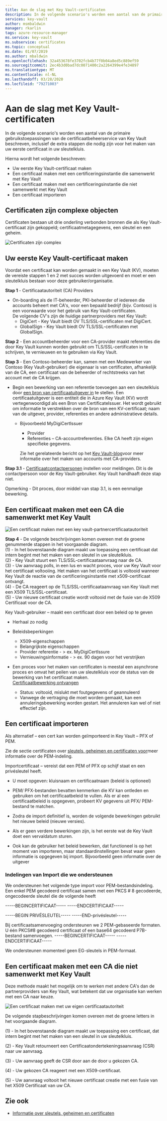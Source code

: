 ```yaml
---
title: Aan de slag met Key Vault-certificaten
description: In de volgende scenario's worden een aantal van de primaire gebruikstoepassingen van de certificaatbeheerservice van Key Vault beschreven, inclusief de extra stappen die nodig zijn voor het maken van uw eerste certificaat in uw sleutelkluis.
services: key-vault
author: msmbaldwin
manager: rkarlin
tags: azure-resource-manager
ms.service: key-vault
ms.subservice: certificates
ms.topic: conceptual
ms.date: 01/07/2019
ms.author: mbaldwin
ms.openlocfilehash: 32a453678fe3702fcb4b77f0b04a8ed5c889ef59
ms.sourcegitcommit: 2ec4b3d0bad7dc0071400c2a2264399e4fe34897
ms.translationtype: MT
ms.contentlocale: nl-NL
ms.lasthandoff: 03/28/2020
ms.locfileid: "79271003"
---
```

# <a name="get-started-with-key-vault-certificates"></a>Aan de slag met Key Vault-certificaten
In de volgende scenario's worden een aantal van de primaire gebruikstoepassingen van de certificaatbeheerservice van Key Vault beschreven, inclusief de extra stappen die nodig zijn voor het maken van uw eerste certificaat in uw sleutelkluis.

Hierna wordt het volgende beschreven:
- Uw eerste Key Vault-certificaat maken
- Een certificaat maken met een certificeringsinstantie die samenwerkt met Key Vault
- Een certificaat maken met een certificeringsinstantie die niet samenwerkt met Key Vault
- Een certificaat importeren

## <a name="certificates-are-complex-objects"></a>Certificaten zijn complexe objecten
Certificaten bestaan uit drie onderling verbonden bronnen die als Key Vault-certificaat zijn gekoppeld; certificaatmetagegevens, een sleutel en een geheim.


![Certificaten zijn complex](media/azure-key-vault.png)


## <a name="creating-your-first-key-vault-certificate"></a>Uw eerste Key Vault-certificaat maken  
 Voordat een certificaat kan worden gemaakt in een Key Vault (KV), moeten de vereiste stappen 1 en 2 met succes worden uitgevoerd en moet er een sleutelkluis bestaan voor deze gebruiker/organisatie.  

**Stap 1** - Certificaatautoriteit (CA) Providers  
-   On-boarding als de IT-beheerder, PKI-beheerder of iedereen die accounts beheert met CA's, voor een bepaald bedrijf (bijv. Contoso) is een voorwaarde voor het gebruik van Key Vault-certificaten.  
    De volgende CV's zijn de huidige partnerproviders met Key Vault:  
    -   DigiCert - Key Vault biedt OV TLS/SSL-certificaten met DigiCert.  
    -   GlobalSign - Key Vault biedt OV TLS/SSL-certificaten met GlobalSign.  

**Stap 2** - Een accountbeheerder voor een CA-provider maakt referenties die door Key Vault kunnen worden gebruikt om TLS/SSL-certificaten in te schrijven, te vernieuwen en te gebruiken via Key Vault.

**Stap 3** - Een Contoso-beheerder kan, samen met een Medewerker van Contoso (Key Vault-gebruiker) die eigenaar is van certificaten, afhankelijk van de CA, een certificaat van de beheerder of rechtstreeks van het account met de CA krijgen.  

- Begin een bewerking van een referentie toevoegen aan een sleutelkluis door [een bron van certificaatuitgever in](/rest/api/keyvault/setcertificateissuer/setcertificateissuer) te stellen. Een certificaatuitgever is een entiteit die in Azure Key Vault (KV) wordt vertegenwoordigd als een Bron van CertificateIssuer. Het wordt gebruikt om informatie te verstrekken over de bron van een KV-certificaat; naam van de uitgever, provider, referenties en andere administratieve details.
  - Bijvoorbeeld MyDigiCertIssuer  
    -   Provider  
    -   Referenties – CA-accountreferenties. Elke CA heeft zijn eigen specifieke gegevens.  

    Zie het gerelateerde bericht op het [Key Vault-blog](https://aka.ms/kvcertsblog)voor meer informatie over het maken van accounts met CA-providers.  

**Stap 3.1** - [Certificaatcontactpersonen](/rest/api/keyvault/setcertificatecontacts/setcertificatecontacts) instellen voor meldingen. Dit is de contactpersoon voor de Key Vault-gebruiker. Key Vault handhaaft deze stap niet.  

Opmerking - Dit proces, door middel van stap 3.1, is een eenmalige bewerking.  

## <a name="creating-a-certificate-with-a-ca-partnered-with-key-vault"></a>Een certificaat maken met een CA die samenwerkt met Key Vault

![Een certificaat maken met een key vault-partnercertificaatautoriteit](media/certificate-authority-2.png)

**Stap 4** - De volgende beschrijvingen komen overeen met de groene genummerde stappen in het voorgaande diagram.  
  (1) - In het bovenstaande diagram maakt uw toepassing een certificaat dat intern begint met het maken van een sleutel in uw sleutelkluis.  
  (2) - Key Vault stuurt een TLS/SSL-certificaataanvraag naar de CA.  
  (3) - Uw aanvraag polls, in een lus en wacht proces, voor uw Key Vault voor het certificaat voltooiing. Het maken van het certificaat is voltooid wanneer Key Vault de reactie van de certificeringsinstantie met x509-certificaat ontvangt.  
  (4) - De CA reageert op de TLS/SSL-certificaataanvraag van Key Vault met een X509 TLS/SSL-certificaat.  
  (5) - Uw nieuwe certificaat creatie wordt voltooid met de fusie van de X509 Certificaat voor de CA.  

  Key Vault-gebruiker – maakt een certificaat door een beleid op te geven

  -   Herhaal zo nodig  
  -   Beleidsbeperkingen  
      -   X509-eigenschappen  
      -   Belangrijkste eigenschappen  
      -   Provider referentie - > ex. MyDigiCertIssure  
      -   Vernieuwingsinformatie - > ex. 90 dagen voor het verstrijken  

  - Een proces voor het maken van certificaten is meestal een asynchrone proces en omvat het peilen van uw sleutelkluis voor de status van de bewerking van het certificaat maken.  
[Certificaatbewerking ontvangen](/rest/api/keyvault/getcertificateoperation/getcertificateoperation)  
      -   Status: voltooid, mislukt met foutgegevens of geannuleerd  
      -   Vanwege de vertraging die moet worden gemaakt, kan een annuleringsbewerking worden gestart. Het annuleren kan wel of niet effectief zijn.  

## <a name="import-a-certificate"></a>Een certificaat importeren  
 Als alternatief – een cert kan worden geïmporteerd in Key Vault – PFX of PEM.  

 Zie de sectie certificaten over [sleutels, geheimen en certificaten voor](about-keys-secrets-and-certificates.md)meer informatie over de PEM-indeling.  

 Importcertificaat – vereist dat een PEM of PFX op schijf staat en een privésleutel heeft. 
-   U moet opgeven: kluisnaam en certificaatnaam (beleid is optioneel)

-   PEM/ PFX-bestanden bevatten kenmerken die KV kan ontleden en gebruiken om het certificaatbeleid te vullen. Als er al een certificaatbeleid is opgegeven, probeert KV gegevens uit PFX/ PEM-bestand te matchen.  

-   Zodra de import definitief is, worden de volgende bewerkingen gebruikt het nieuwe beleid (nieuwe versies).  

-   Als er geen verdere bewerkingen zijn, is het eerste wat de Key Vault doet een vervaldatum sturen. 

-   Ook kan de gebruiker het beleid bewerken, dat functioneel is op het moment van importeren, maar standaardinstellingen bevat waar geen informatie is opgegeven bij import. Bijvoorbeeld geen informatie over de uitgever  

### <a name="formats-of-import-we-support"></a>Indelingen van Import die we ondersteunen
We ondersteunen het volgende type import voor PEM-bestandsindeling. Een enkel PEM gecodeerd certificaat samen met een PKCS # 8 gecodeerde, ongecodeerde sleutel die de volgende heeft

-----BEGINCERTIFICAAT----- -----ENDCERTIFICAAT-----

-----BEGIN PRIVÉSLEUTEL----- -----END-privésleutel-----

Bij certificaatsamenvoeging ondersteunen we 2 PEM-gebaseerde formaten. U één PKCS#8 gecodeerd certificaat of een base64 gecodeerd P7B-bestand samenvoegen. -----BEGINCERTIFICAAT----- -----ENDCERTIFICAAT-----

We ondersteunen momenteel geen EG-sleutels in PEM-formaat.

## <a name="creating-a-certificate-with-a-ca-not-partnered-with-key-vault"></a>Een certificaat maken met een CA die niet samenwerkt met Key Vault  
 Deze methode maakt het mogelijk om te werken met andere CA's dan de partnerproviders van Key Vault, wat betekent dat uw organisatie kan werken met een CA naar keuze.  

![Een certificaat maken met uw eigen certificaatautoriteit](media/certificate-authority-1.png)  

 De volgende stapbeschrijvingen komen overeen met de groene letters in het voorgaande diagram.  

  (1) - In het bovenstaande diagram maakt uw toepassing een certificaat, dat intern begint met het maken van een sleutel in uw sleutelkluis.  

  (2) - Key Vault retourneert een Certificaatondertekeningsaanvraag (CSR) naar uw aanvraag.  

  (3) - Uw aanvraag geeft de CSR door aan de door u gekozen CA.  

  (4) - Uw gekozen CA reageert met een X509-certificaat.  

  (5) - Uw aanvraag voltooit het nieuwe certificaat creatie met een fusie van het X509 Certificaat van uw CA.

## <a name="see-also"></a>Zie ook

- [Informatie over sleutels, geheimen en certificaten](about-keys-secrets-and-certificates.md)
